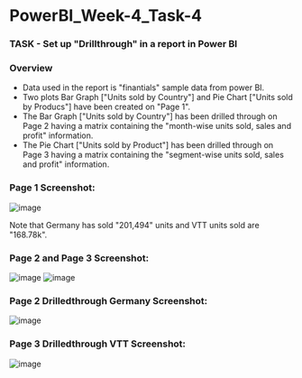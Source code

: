 # PowerBI_Week-4_Task-4
### TASK - Set up "Drillthrough" in a report in Power BI

### Overview
* Data used in the report is "finantials" sample data from power BI.
* Two plots Bar Graph ["Units sold by Country"] and Pie Chart ["Units sold by Producs"] have been created on "Page 1".
* The Bar Graph ["Units sold by Country"] has been drilled through on Page 2 having a matrix containing the "month-wise units sold, sales and profit" information.
* The Pie Chart ["Units sold by Product"] has been drilled through on Page 3 having a matrix containing the "segment-wise units sold, sales and profit" information.

### Page 1 Screenshot:
![image](https://user-images.githubusercontent.com/54022245/150648795-51239d3a-7637-4a65-9d2f-1f212fe889b9.png)


Note that Germany has sold "201,494" units and VTT units sold are "168.78k".

### Page 2 and Page 3 Screenshot:
![image](https://user-images.githubusercontent.com/54022245/150648913-dd250173-4b8f-452e-aa82-a36bbd94a637.png)
![image](https://user-images.githubusercontent.com/54022245/150648927-e1f9be2f-f243-4da5-a180-7aa129cbca8b.png)


### Page 2 Drilledthrough Germany Screenshot:
![image](https://user-images.githubusercontent.com/54022245/150648941-a7ee5552-2542-46fb-937b-cdc0485190d2.png)


### Page 3 Drilledthrough VTT Screenshot:
![image](https://user-images.githubusercontent.com/54022245/150648964-cc06ed95-3869-4c41-9f9f-f01e9e5c87fe.png)

